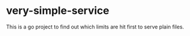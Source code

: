 # very-simple-service
This is a go project to find out which limits are hit first to serve plain files.
